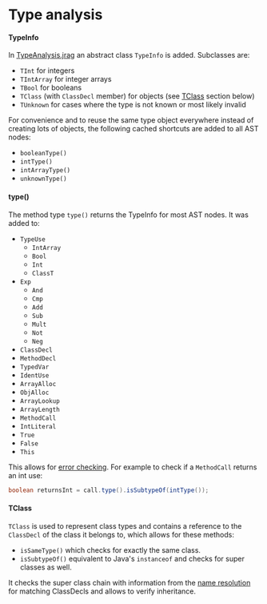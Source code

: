 # Type analysis

#### TypeInfo
In [TypeAnalysis.jrag](/minijava/TypeAnalysis.jrag) an abstract class `TypeInfo` is added. Subclasses are:
+ `TInt` for integers
+ `TIntArray` for integer arrays
+ `TBool` for booleans
+ `TClass` (with `ClassDecl` member) for objects (see [TClass](#tclass) section below)
+ `TUnknown` for cases where the type is not known or most likely invalid

For convenience and to reuse the same type object everywhere instead of creating lots of objects, the following cached shortcuts are added to all AST nodes:
+ `booleanType()`
+ `intType()`
+ `intArrayType()`
+ `unknownType()`


#### type()
The method type `type()` returns the TypeInfo for most AST nodes. It was added to:
+ `TypeUse`
    + `IntArray`
    + `Bool`
    + `Int`
    + `ClassT`
+ `Exp`
    + `And`
    + `Cmp`
    + `Add`
    + `Sub`
    + `Mult`
    + `Not`
    + `Neg`
+ `ClassDecl`
+ `MethodDecl`
+ `TypedVar`
+ `IdentUse`
+ `ArrayAlloc`
+ `ObjAlloc`
+ `ArrayLookup`
+ `ArrayLength`
+ `MethodCall`
+ `IntLiteral`
+ `True`
+ `False`
+ `This`

This allows for [error checking](/docs/ErrorChecking.md). For example to check if a `MethodCall` returns an int use:
```java
boolean returnsInt = call.type().isSubtypeOf(intType());
```

#### TClass
`TClass` is used to represent class types and contains a reference to the `ClassDecl` of the class it belongs to, which allows for these methods:
+ `isSameType()` which checks for exactly the same class.
+ `isSubtypeOf()` equivalent to Java's `instanceof` and checks for super classes as well.

It checks the super class chain with information from the [name resolution](/docs/NameResolution.md) for matching ClassDecls and allows to verify inheritance.

